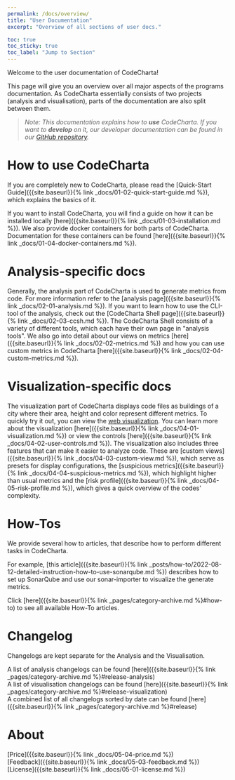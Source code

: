 ```yaml
---
permalink: /docs/overview/
title: "User Documentation"
excerpt: "Overview of all sections of user docs."

toc: true
toc_sticky: true
toc_label: "Jump to Section"
---
```


Welcome to the user documentation of CodeCharta!

This page will give you an overview over all major aspects of the programs documentation.
As CodeCharta essentially consists of two projects (analysis and visualisation), parts of the documentation are also split between them.

> _Note: This documentation explains how to **use** CodeCharta. If you want to **develop** on it, our developer documentation can be found in our [GitHub repository](https://github.com/MaibornWolff/codecharta)._

# How to use CodeCharta

If you are completely new to CodeCharta, please read the [Quick-Start Guide]({{site.baseurl}}{% link _docs/01-02-quick-start-guide.md %}),
which explains the basics of it.

If you want to install CodeCharta, you will find a guide on how it can be installed locally [here]({{site.baseurl}}{% link _docs/01-03-installation.md %}).
We also provide docker containers for both parts of CodeCharta. Documentation for these containers can be found
[here]({{site.baseurl}}{% link _docs/01-04-docker-containers.md %}).

# Analysis-specific docs

Generally, the analysis part of CodeCharta is used to generate metrics from code. For more information refer to the [analysis page]({{site.baseurl}}{% link _docs/02-01-analysis.md %}). If you want to learn how to use the CLI-tool of the analysis, check out the [CodeCharta Shell page]({{site.baseurl}}{% link _docs/02-03-ccsh.md %}). The CodeCharta Shell consists of a variety of different tools, which each have their own page in "analysis tools". We also go into detail about our views on metrics [here]({{site.baseurl}}{% link _docs/02-02-metrics.md %}) and how you can use custom metrics in CodeCharta [here]({{site.baseurl}}{% link _docs/02-04-custom-metrics.md %}).

# Visualization-specific docs

The visualization part of CodeCharta displays code files as buildings of a city where their area, height and color represent different metrics. To quickly try it out, you can view the [web visualization]({{site.web_visualization_link}}). You can learn more about the visualization [here]({{site.baseurl}}{% link _docs/04-01-visualization.md %}) or view the controls [here]({{site.baseurl}}{% link _docs/04-02-user-controls.md %}). The visualization also includes three features that can make it easier to analyze code. These are [custom views]({{site.baseurl}}{% link _docs/04-03-custom-view.md %}), which serve as presets for display configurations, the [suspicious metrics]({{site.baseurl}}{% link _docs/04-04-suspicious-metrics.md %}), which highlight higher than usual metrics and the [risk profile]({{site.baseurl}}{% link _docs/04-05-risk-profile.md %}), which gives a quick overview of the codes' complexity.

# How-Tos

We provide several how to articles, that describe how to perform different tasks in CodeCharta.

For example, [this article]({{site.baseurl}}{% link _posts/how-to/2022-08-12-detailed-instruction-how-to-use-sonarqube.md %}) describes how to set up SonarQube and use our
sonar-importer to visualize the generate metrics.

Click [here]({{site.baseurl}}{% link _pages/category-archive.md %}#how-to) to see all available How-To articles.

# Changelog

Changelogs are kept separate for the Analysis and the Visualisation.

A list of analysis changelogs can be found [here]({{site.baseurl}}{% link _pages/category-archive.md %}#release-analysis)\
A list of visualisation changelogs can be found [here]({{site.baseurl}}{% link _pages/category-archive.md %}#release-visualization)\
A combined list of all changelogs sorted by date can be found [here]({{site.baseurl}}{% link _pages/category-archive.md %}#release)

# About

[Price]({{site.baseurl}}{% link _docs/05-04-price.md %})\
[Feedback]({{site.baseurl}}{% link _docs/05-03-feedback.md %})\
[License]({{site.baseurl}}{% link _docs/05-01-license.md %})

